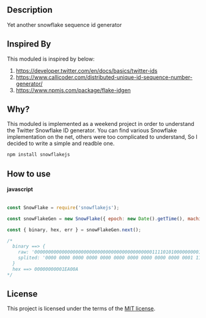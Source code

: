 ## Description
Yet another snowflake sequence id generator

## Inspired By
This moduled is inspired by below:

1. https://developer.twitter.com/en/docs/basics/twitter-ids
1. https://www.callicoder.com/distributed-unique-id-sequence-number-generator/
1. https://www.npmjs.com/package/flake-idgen

## Why?
This moduled is implemented as a weekend project in order to understand the Twitter Snowflake ID generator.
You can find various Snowflake implementation on the net, others were too complicated to understand, So I decided to write a simple and readble one.



```bash
npm install snowflakejs

```

## How to use

#### javascript

```javascript

const SnowFlake = require('snowflakejs');

const snowFlakeGen = new SnowFlake({ epoch: new Date().getTime(), machine: 15, worker: 10 });

const { binary, hex, err } = snowFlakeGen.next();

/*
  binary ==> {
    raw: '0000000000000000000000000000000000000000000111101010000000001010',
    splited: '0000 0000 0000 0000 0000 0000 0000 0000 0000 0000 0001 1110 1010 0000 0000 1010'
  }
  hex ==> 00000000001EA00A
*/

```

## License

This project is licensed under the terms of the
[MIT license](/LICENSE).

